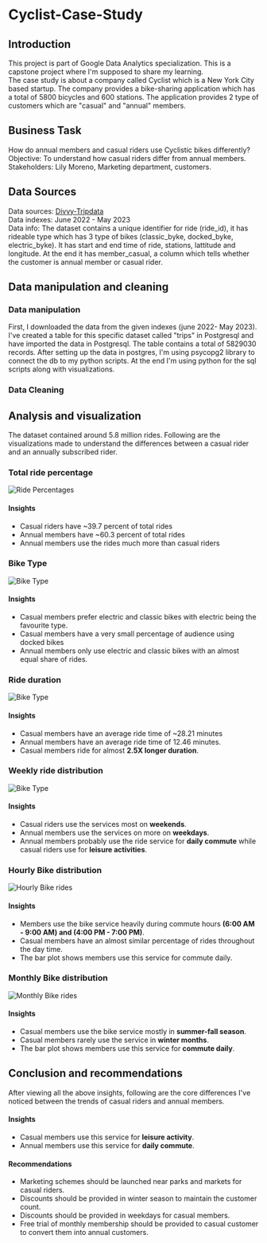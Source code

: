 # Cyclist-Case-Study

## Introduction
This project is part of Google Data Analytics specialization. This is a capstone project where I'm supposed to share my learning.</br>
The case study is about a company called Cyclist which is a New York City based startup. The company provides a bike-sharing application which has a total of 5800 bicycles and 600 stations. The application provides 2 type of customers which are "casual" and "annual" members.</br>

## Business Task
How do annual members and casual riders use Cyclistic bikes differently?</br>
Objective: To understand how casual riders differ from annual members.</br>
Stakeholders: Lily Moreno, Marketing department, customers.</br>
## Data Sources
Data sources: [Divvy-Tripdata](https://divvy-tripdata.s3.amazonaws.com/index.html)</br>
Data indexes: June 2022 - May 2023</br>
Data info: The dataset contains a unique identifier for ride (ride_id), it has rideable type which has 3 type of bikes (classic_byke, docked_byke, electric_byke). It has start and end time of ride, stations, lattitude and longitude. At the end it has member_casual, a column which tells whether the customer is annual member or casual rider. </br>

## Data manipulation and cleaning
### Data manipulation
First, I downloaded the data from the given indexes (june 2022- May 2023). I've created a table for this specific dataset called "trips" in Postgresql and have imported the data in Postgresql. The table contains a total of 5829030 records. After setting up the data in postgres, I'm using psycopg2 library to connect the db to my python scripts. At the end I'm using python for the sql scripts along with visualizations.

### Data Cleaning

## Analysis and visualization
The dataset contained around 5.8 million rides. Following are the visualizations made to understand the differences between a casual rider and an annually subscribed rider.
### Total ride percentage
![Ride Percentages](./visualizations/user_distribution_chart.png)
#### Insights
* Casual riders have ~39.7 percent of total rides
* Annual members have ~60.3 percent of total rides
* Annual members use the rides much more than casual riders

### Bike Type
![Bike Type](./visualizations/bike_type_member_pie_chart.png)
#### Insights
* Casual members prefer electric and classic bikes with electric being the favourite type.
* Casual members have a very small percentage of audience using docked bikes
* Annual members only use electric and classic bikes with an almost equal share of rides.

### Ride duration 
![Bike Type](./visualizations/Average_ride_duration.png)
#### Insights
* Casual members have an average ride time of ~28.21 minutes
* Annual members have an average ride time of 12.46 minutes.
* Casual members ride for almost **2.5X longer duration**. 

### Weekly ride distribution 
![Bike Type](./visualizations/member_day_rides.png)
#### Insights
* Casual riders use the services most on **weekends**.  
* Annual members use the services on more on **weekdays**.
* Annual members probably use the ride service for **daily commute** while casual riders use for **leisure activities**. 

### Hourly Bike distribution
![Hourly Bike rides](./visualizations/hourly_bike_rides.png)
#### Insights
* Members use the bike service heavily during commute hours **(6:00 AM - 9:00 AM) and (4:00 PM - 7:00 PM)**.
* Casual members have an almost similar percentage of rides throughout the day time.
* The bar plot shows members use this service for commute daily.

### Monthly Bike distribution
![Monthly Bike rides](./visualizations/monthly_distribution.png)
#### Insights
* Casual members use the bike service mostly in **summer-fall season**.
* Casual members rarely use the service in **winter months**.
* The bar plot shows members use this service for **commute daily**.

## Conclusion and recommendations
After viewing all the above insights, following are the core differences I've noticed between the trends of casual riders and annual members.
#### Insights
* Casual members use this service for **leisure activity**.
* Annual members use this service for **daily commute**.

#### Recommendations
* Marketing schemes should be launched near parks and markets for casual riders.
* Discounts should be provided in winter season to maintain the customer count.
* Discounts should be provided in weekdays for casual members.
* Free trial of monthly membership should be provided to casual customer to convert them into annual customers.
